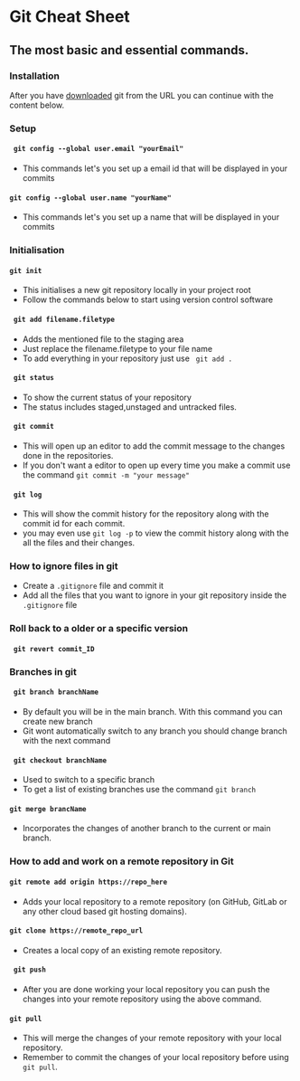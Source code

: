 # Git Cheat Sheet
## The most basic and essential commands.
### Installation
After you have [downloaded](https://git-scm.com/) git from the URL you can continue with the content below.

### Setup 
#### ``` git config --global user.email "yourEmail"```
-  This commands let's you set up a email id that will be displayed in your commits
#### ```git config --global user.name "yourName"```
- This commands let's you set up a name that will be displayed in your commits
  
###  Initialisation
#### ```git init```
- This initialises a new git repository locally in your project root
- Follow the commands below to start using version control software
  
#### ``` git add filename.filetype```
- Adds the mentioned file to the staging area
- Just replace the filename.filetype to your file name
- To add everything in your repository just use ``` git add .```

#### ``` git status```
- To show the current status of your repository 
- The status includes staged,unstaged and untracked files.
  
#### ``` git commit```
- This will open up an editor to add the commit message to the changes done in the repositories.
- If you don't want a editor to open up every time you make a commit use the command ```git commit -m "your message"```
  
#### ``` git log```
- This will show the commit history for the repository along with the commit id for each commit.
- you may even use ```git log -p``` to view the commit history along with the all the files and their changes. 
  
### How to ignore files in git

- Create a ```.gitignore``` file and commit it
- Add all the files that you want to ignore in your git repository inside the ```.gitignore``` file

### Roll back to a older or a specific version

#### ``` git revert commit_ID```
  

### Branches in git

#### ``` git branch branchName```
- By default you will be in the main branch. With this command you can create new branch 
- Git wont automatically switch to any branch you should change branch with the next command
  
#### ``` git checkout branchName```
- Used to switch to a specific branch
- To get a list of existing branches use the command ```git branch```

#### ```git merge brancName```
- Incorporates the changes of another branch to the current or main branch.

### How to add and work on a remote repository in Git

#### ```git remote add origin https://repo_here```
- Adds your local repository to a remote repository (on GitHub, GitLab or any other cloud based git hosting domains).

#### ```git clone https://remote_repo_url```
- Creates a local copy of an existing remote repository.
#### ``` git push```
- After you are done working your local repository you can push the changes into your remote repository using the above command.
  
#### ```git pull```
- This will merge the changes of your remote repository with your local repository.
- Remember to commit the changes of your local repository before using ```git pull```.
